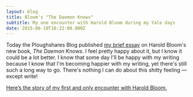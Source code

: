 ```yaml
---
layout: blog
title: Bloom's "The Daemon Knows"
subtitle: My one encounter with Harold Bloom during my Yale days
date: 2015-06-10T16:22:00.000Z
---
```

Today the Ploughshares Blog published [my brief essay](http://blog.pshares.org/index.php/harold-blooms-song-of-self/) on Harold Bloom's new book, *The Daemon Knows*. I feel pretty happy about it, but I know it could be a lot better. I know that some day I'll be happy with my writing because I know that I'm becoming happier with my writing, yet there's still such a long way to go. There's nothing I can do about this shitty feeling — except write!

[Here’s the story of my first and only encounter with Harold Bloom.](http://blog.pshares.org/index.php/harold-blooms-song-of-self/)